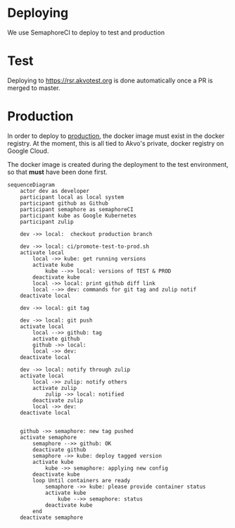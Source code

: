 # Deploying

We use SemaphoreCI to deploy to test and production

# Test

Deploying to https://rsr.akvotest.org is done automatically once a PR is merged to master.


# Production

In order to deploy to [production](https://rsr.akvo.org), the docker image must exist in the docker registry.
At the moment, this is all tied to Akvo's private, docker registry on Google Cloud.

The docker image is created during the deployment to the test environment, so that **must** have been done first.

<!-- Edit with https://mermaid.live/ -->
```mermaid
sequenceDiagram
    actor dev as developer
    participant local as local system
    participant github as Github
    participant semaphore as semaphoreCI
    participant kube as Google Kubernetes
    participant zulip

    dev ->> local:  checkout production branch
    
    dev ->> local: ci/promote-test-to-prod.sh
    activate local
        local ->> kube: get running versions
        activate kube
            kube -->> local: versions of TEST & PROD
        deactivate kube
        local ->> local: print github diff link
        local -->> dev: commands for git tag and zulip notif
    deactivate local

    dev ->> local: git tag

    dev ->> local: git push
    activate local
        local -->> github: tag
        activate github
        github ->> local: 
        local ->> dev: 
    deactivate local

    dev ->> local: notify through zulip
    activate local
        local ->> zulip: notify others
        activate zulip
            zulip ->> local: notified
        deactivate zulip
        local ->> dev: 
    deactivate local

    
    github ->> semaphore: new tag pushed
    activate semaphore
        semaphore -->> github: OK
        deactivate github
        semaphore ->> kube: deploy tagged version
        activate kube
            kube ->> semaphore: applying new config
        deactivate kube
        loop Until containers are ready
            semaphore ->> kube: please provide container status
            activate kube
                kube -->> semaphore: status
            deactivate kube
        end
    deactivate semaphore
```